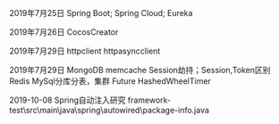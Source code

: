 2019年7月25日
    Spring Boot; Spring Cloud; Eureka

2019年7月26日
    CocosCreator

2019年7月29日
    httpclient httpasyncclient

2019年7月29日
    MongoDB
    memcache
        Session劫持；Session,Token区别
    Redis
    MySql分库分表，集群
    Future
    HashedWheelTimer

2019-10-08
    Spring自动注入研究 framework-test\src\main\java\spring\autowired\package-info.java